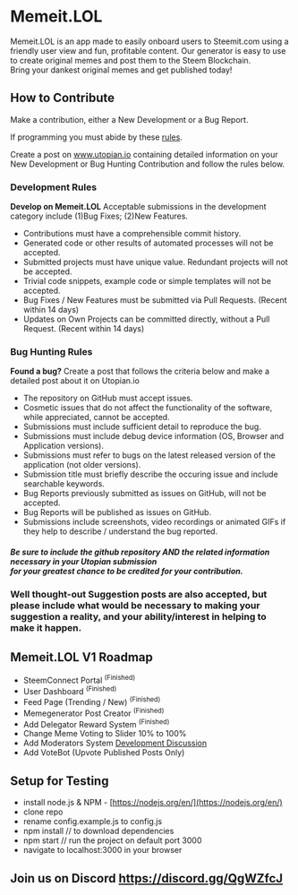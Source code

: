 # Memeit.LOL
Memeit.LOL is an app made to easily onboard users to Steemit.com using a friendly user view and fun, profitable content. Our generator is easy to use to create original memes and post them to the Steem Blockchain.  
Bring your dankest original memes and get published today!

## How to Contribute

Make a contribution, either a New Development or a Bug Report.

If programming you must abide by these [rules](https://standardjs.com/rules.html).

Create a post on www.utopian.io containing detailed information on your New Development or Bug Hunting Contribution and follow the rules below.  

###  Development Rules
**Develop on Memeit.LOL** Acceptable submissions in the development category include (1)Bug Fixes; (2)New Features.
   * Contributions must have a comprehensible commit history.
   * Generated code or other results of automated processes will not be accepted.
   * Submitted projects must have unique value. Redundant projects will not be accepted.
   * Trivial code snippets, example code or simple templates will not be accepted.
   * Bug Fixes / New Features must be submitted via Pull Requests. (Recent within 14 days)
   * Updates on Own Projects can be committed directly, without a Pull Request. (Recent within 14 days)

### Bug Hunting Rules
**Found a bug?** Create a post that follows the criteria below and make a detailed post about it on Utopian.io
   * The repository on GitHub must accept issues.
   * Cosmetic issues that do not affect the functionality of the software, while appreciated, cannot be accepted.
   * Submissions must include sufficient detail to reproduce the bug.
   * Submissions must include debug device information (OS, Browser and Application versions).
   * Submissions must refer to bugs on the latest released version of the application (not older versions).
   * Submission title must briefly describe the occuring issue and include searchable keywords.
   * Bug Reports previously submitted as issues on GitHub, will not be accepted.
   * Bug Reports will be published as issues on GitHub.
   * Submissions include screenshots, video recordings or animated GIFs if they help to describe / understand the bug reported.

##### Be sure to include the github repository AND the related information necessary in your Utopian submission<br>for your greatest chance to be credited for your contribution.

### Well thought-out Suggestion posts are also accepted, but please include what would be necessary to making your suggestion a reality, and your ability/interest in helping to make it happen.

## Memeit.LOL V1 Roadmap
   * SteemConnect Portal <sup>(Finished)</sup>
   * User Dashboard <sup>(Finished)</sup>
   * Feed Page (Trending / New) <sup>(Finished)</sup>
   * Memegenerator Post Creator <sup>(Finished)</sup>
   * Add Delegator Reward System <sup>(Finished)</sup>
   * Change Meme Voting to Slider 10% to 100%
   * Add Moderators System [Development Discussion](https://github.com/memeit-lol/memeit.lol/issues/9)
   * Add VoteBot (Upvote Published Posts Only) 

## Setup for Testing
- install node.js & NPM - [https://nodejs.org/en/](https://nodejs.org/en/)
- clone repo
- rename config.example.js to config.js
- npm install // to download dependencies
- npm start // run the project on default port 3000
- navigate to localhost:3000 in your browser

## Join us on Discord https://discord.gg/QgWZfcJ
